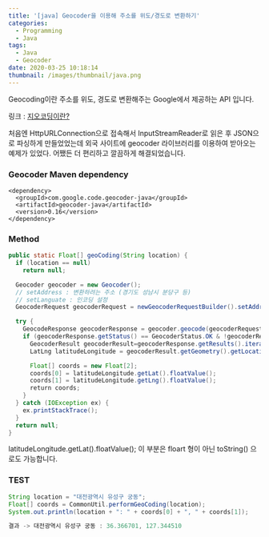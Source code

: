 ```yaml
---
title: '[java] Geocoder을 이용해 주소를 위도/경도로 변환하기'
categories:
  - Programming
  - Java
tags:
  - Java
  - Geocoder
date: 2020-03-25 10:18:14
thumbnail: /images/thumbnail/java.png
---
```


Geocoding이란 주소를 위도, 경도로 변환해주는 Google에서 제공하는 API 입니다.

링크 : [지오코딩이란?](https://developers.google.com/maps/documentation/geocoding/start#Geocoding)

처음엔 HttpURLConnection으로 접속해서 InputStreamReader로 읽은 후 JSON으로 파싱하게 만들었었는데 외국 사이트에 geocoder 라이브러리를 이용하여 받아오는 예제가 있었다. 어쨌든 더 편리하고 깔끔하게 해결되었습니다.

### Geocoder Maven dependency

```maven
<dependency>
  <groupId>com.google.code.geocoder-java</groupId>
  <artifactId>geocoder-java</artifactId>
  <version>0.16</version>
</dependency>
```

### Method

```java
public static Float[] geoCoding(String location) {
  if (location == null)
    return null;

  Geocoder geocoder = new Geocoder();
  // setAddress : 변환하려는 주소 (경기도 성남시 분당구 등)
  // setLanguate : 인코딩 설정
  GeocoderRequest geocoderRequest = newGeocoderRequestBuilder().setAddress(location).setLanguage("ko").getGeocoderRequest();

  try {
    GeocodeResponse geocoderResponse = geocoder.geocode(geocoderRequest);
    if (geocoderResponse.getStatus() == GeocoderStatus.OK & !geocoderResponse.getResults().isEmpty()) {
      GeocoderResult geocoderResult=geocoderResponse.getResults().iterator().next();
      LatLng latitudeLongitude = geocoderResult.getGeometry().getLocation();

      Float[] coords = new Float[2];
      coords[0] = latitudeLongitude.getLat().floatValue();
      coords[1] = latitudeLongitude.getLng().floatValue();
      ​return coords;
    }
  } catch (IOException ex) {
    ex.printStackTrace();
  }
  return null;
}
```

latitudeLongitude.getLat().floatValue(); 이 부분은 floart 형이 아닌 toString() 으로도 가능합니다.

### TEST

```java
String location = "대전광역시 유성구 궁동";
Float[] coords = CommonUtil.performGeoCoding(location);
System.out.println(location + ": " + coords[0] + ", " + coords[1]);

결과 -> 대전광역시 유성구 궁동 : 36.366701, 127.344510
```

